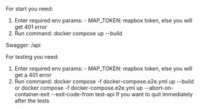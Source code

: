 For start you need:
  1. Enter required env params:
    - MAP_TOKEN: mapbox token, else you will get 401 error
  2. Run command: docker compose up --build

Swagger: /api

For testing you need:
  1. Enter required env params:
    - MAP_TOKEN: mapbox token, else you will get a 401 error
  2. Run command: 
    docker compose -f docker-compose.e2e.yml up --build
     or
    docker compose -f docker-compose.e2e.yml up --abort-on-container-exit --exit-code-from test-api
    If you want to quit immediately after the tests
